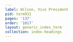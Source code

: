 ```yaml
---
label: Wilson, Vice President
pid: term931
pages: '137'
order: '1017'
layout: generic_index_term
collection: index-headings
---
```

